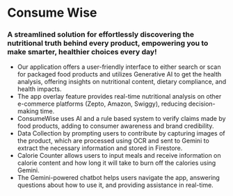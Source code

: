 # Consume Wise
### A streamlined solution for effortlessly discovering the nutritional truth behind every product, empowering you to make smarter, healthier choices every day!


- Our application offers a user-friendly interface to either search or scan for packaged food products and utilizes Generative AI to get the health analysis, offering insights on nutritional content, dietary compliance, and health impacts. 
- The app overlay feature provides real-time nutritional analysis on other e-commerce platforms (Zepto, Amazon, Swiggy), reducing decision-making time.
- ConsumeWise uses AI and a rule based system to verify claims made by food products, adding to consumer awareness and brand credibility.
- Data Collection by prompting users to contribute by capturing images of the product, which are processed using OCR and sent to Gemini to extract the necessary information and stored in Firestore.
-  Calorie Counter allows users to input meals and receive information on calorie content and how long it will take to burn off the calories using Gemini.
- The Gemini-powered chatbot helps users navigate the app, answering questions about how to use it, and providing assistance in real-time.

